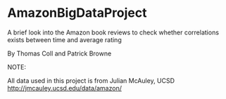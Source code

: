 # AmazonBigDataProject
A brief look into the Amazon book reviews to check whether correlations exists between time and average rating

By Thomas Coll and Patrick Browne

NOTE:

All data used in this project is from Julian McAuley, UCSD
http://jmcauley.ucsd.edu/data/amazon/